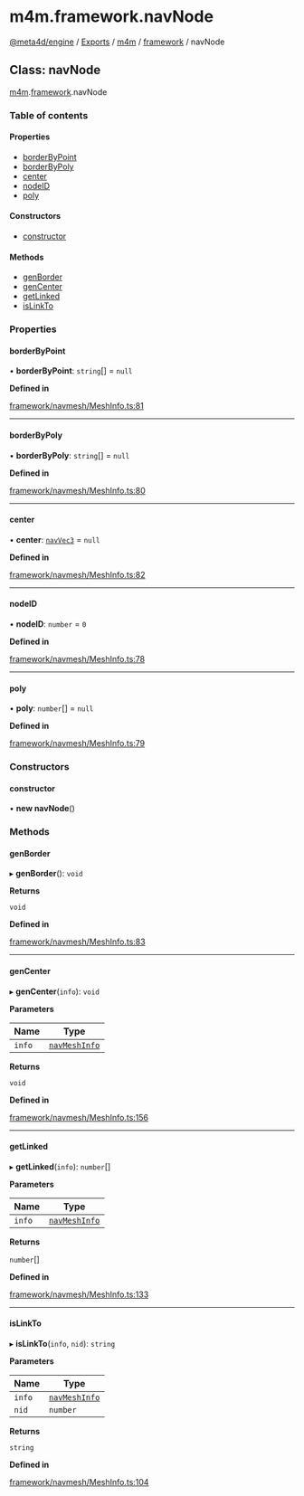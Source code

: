 # m4m.framework.navNode

[@meta4d/engine](../) / [Exports](../modules/) / [m4m](../modules/m4m.md) / [framework](../modules/m4m.framework.md) / navNode

## Class: navNode

[m4m](../modules/m4m.md).[framework](../modules/m4m.framework.md).navNode

### Table of contents

#### Properties

* [borderByPoint](m4m.framework.navNode.md#borderbypoint)
* [borderByPoly](m4m.framework.navNode.md#borderbypoly)
* [center](m4m.framework.navNode.md#center)
* [nodeID](m4m.framework.navNode.md#nodeid)
* [poly](m4m.framework.navNode.md#poly)

#### Constructors

* [constructor](m4m.framework.navNode.md#constructor)

#### Methods

* [genBorder](m4m.framework.navNode.md#genborder)
* [genCenter](m4m.framework.navNode.md#gencenter)
* [getLinked](m4m.framework.navNode.md#getlinked)
* [isLinkTo](m4m.framework.navNode.md#islinkto)

### Properties

#### borderByPoint

• **borderByPoint**: `string`\[] = `null`

**Defined in**

[framework/navmesh/MeshInfo.ts:81](https://github.com/meta4d-me/meta4d-engine/blob/cf6bfe6/src/framework/navmesh/MeshInfo.ts#L81)

***

#### borderByPoly

• **borderByPoly**: `string`\[] = `null`

**Defined in**

[framework/navmesh/MeshInfo.ts:80](https://github.com/meta4d-me/meta4d-engine/blob/cf6bfe6/src/framework/navmesh/MeshInfo.ts#L80)

***

#### center

• **center**: [`navVec3`](m4m.framework.navVec3.md) = `null`

**Defined in**

[framework/navmesh/MeshInfo.ts:82](https://github.com/meta4d-me/meta4d-engine/blob/cf6bfe6/src/framework/navmesh/MeshInfo.ts#L82)

***

#### nodeID

• **nodeID**: `number` = `0`

**Defined in**

[framework/navmesh/MeshInfo.ts:78](https://github.com/meta4d-me/meta4d-engine/blob/cf6bfe6/src/framework/navmesh/MeshInfo.ts#L78)

***

#### poly

• **poly**: `number`\[] = `null`

**Defined in**

[framework/navmesh/MeshInfo.ts:79](https://github.com/meta4d-me/meta4d-engine/blob/cf6bfe6/src/framework/navmesh/MeshInfo.ts#L79)

### Constructors

#### constructor

• **new navNode**()

### Methods

#### genBorder

▸ **genBorder**(): `void`

**Returns**

`void`

**Defined in**

[framework/navmesh/MeshInfo.ts:83](https://github.com/meta4d-me/meta4d-engine/blob/cf6bfe6/src/framework/navmesh/MeshInfo.ts#L83)

***

#### genCenter

▸ **genCenter**(`info`): `void`

**Parameters**

| Name   | Type                                          |
| ------ | --------------------------------------------- |
| `info` | [`navMeshInfo`](m4m.framework.navMeshInfo.md) |

**Returns**

`void`

**Defined in**

[framework/navmesh/MeshInfo.ts:156](https://github.com/meta4d-me/meta4d-engine/blob/cf6bfe6/src/framework/navmesh/MeshInfo.ts#L156)

***

#### getLinked

▸ **getLinked**(`info`): `number`\[]

**Parameters**

| Name   | Type                                          |
| ------ | --------------------------------------------- |
| `info` | [`navMeshInfo`](m4m.framework.navMeshInfo.md) |

**Returns**

`number`\[]

**Defined in**

[framework/navmesh/MeshInfo.ts:133](https://github.com/meta4d-me/meta4d-engine/blob/cf6bfe6/src/framework/navmesh/MeshInfo.ts#L133)

***

#### isLinkTo

▸ **isLinkTo**(`info`, `nid`): `string`

**Parameters**

| Name   | Type                                          |
| ------ | --------------------------------------------- |
| `info` | [`navMeshInfo`](m4m.framework.navMeshInfo.md) |
| `nid`  | `number`                                      |

**Returns**

`string`

**Defined in**

[framework/navmesh/MeshInfo.ts:104](https://github.com/meta4d-me/meta4d-engine/blob/cf6bfe6/src/framework/navmesh/MeshInfo.ts#L104)
